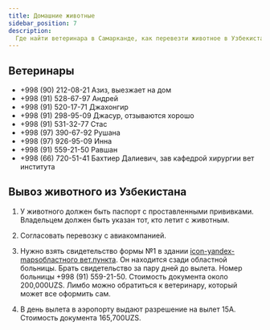 ```yaml
---
title: Домашние животные
sidebar_position: 7
description:
  Где найти ветеринара в Самарканде, как перевезти животное в Узбекистане.
---
```


## Ветеринары

- +998 (90) 212-08-21 Азиз, выезжает на дом
- +998 (91) 528-67-97 Андрей
- +998 (91) 520-17-71 Джахонгир
- +998 (91) 298-95-09 Джасур, отзываются хорошо
- +998 (91) 531-32-77 Стас
- +998 (97) 390-67-92 Рушана
- +998 (97) 926-95-09 Инна
- +998 (91) 559-21-50 Равшан
- +998 (66) 720-51-41 Бахтиер Далиевич, зав кафедрой хирургии вет института

## Вывоз животного из Узбекистана

1. У животного должен быть паспорт с проставленными прививками. Владельцем
   должен быть указан тот, кто летит с животным.

2. Согласовать перевозку с авиакомпанией.

3. Нужно взять свидетельство формы №1 в здании
   [icon-yandex-mapsобластного вет.пункта](https://yandex.uz/maps/-/CCUGFXVMkA).
   Он находится сзади областной больницы. Брать свидетельство за пару дней до
   вылета. Номер больницы +998 (91) 559-21-50. Стоимость документа около
   200,000UZS. Лимбо можно обратиться к ветеринару, который может все оформить
   сам.

4. В день вылета в аэропорту выдают разрешение на вылет 15А. Стоимость документа
   165,700UZS.
